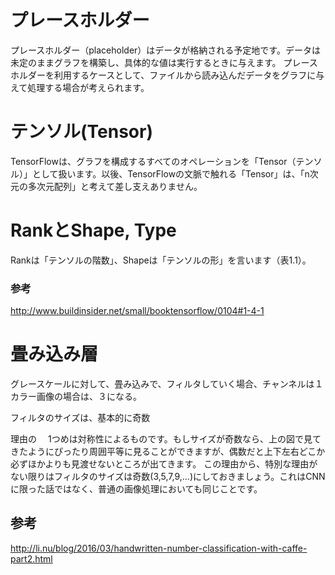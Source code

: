 # プレースホルダー
プレースホルダー（placeholder）はデータが格納される予定地です。データは未定のままグラフを構築し、具体的な値は実行するときに与えます。
プレースホルダーを利用するケースとして、ファイルから読み込んだデータをグラフに与えて処理する場合が考えられます。

# テンソル(Tensor)
TensorFlowは、グラフを構成するすべてのオペレーションを「Tensor（テンソル）」として扱います。以後、TensorFlowの文脈で触れる「Tensor」は、「n次元の多次元配列」と考えて差し支えありません。

# RankとShape, Type
Rankは「テンソルの階数」、Shapeは「テンソルの形」を言います（表1.1）。

### 参考
http://www.buildinsider.net/small/booktensorflow/0104#1-4-1

# 畳み込み層
グレースケールに対して、畳み込みで、フィルタしていく場合、チャンネルは１
カラー画像の場合は、３になる。

フィルタのサイズは、基本的に奇数

理由の
　1つめは対称性によるものです。もしサイズが奇数なら、上の図で見てきたようにぴったり周囲平等に見ることができますが、偶数だと上下左右どこか必ずほかよりも見渡せないところが出てきます。 この理由から、特別な理由がない限りはフィルタのサイズは奇数(3,5,7,9,...)にしておきましょう。これはCNNに限った話ではなく、普通の画像処理においても同じことです。

## 参考
http://li.nu/blog/2016/03/handwritten-number-classification-with-caffe-part2.html
